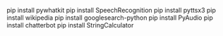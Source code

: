 pip install pywhatkit
pip install SpeechRecognition
pip install pyttsx3
pip install wikipedia
pip install googlesearch-python
pip install PyAudio
pip install chatterbot
pip install StringCalculator
